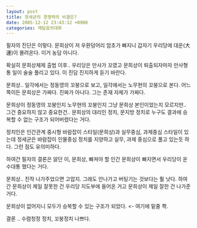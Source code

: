 ```yaml
---
layout: post
title: 정세균의 경쟁력의 비결은?
date: 2005-12-12 23:43:12 +0900
categories: 깨달음의대화
---
```

필자의 진단은 이렇다. 문희상이 저 우환덩어리 암초가 빠지니 갑자기 우리당에 대운(大運)이 몰려온다. 이거 농담 아니다. 
  

  
확실히 문희상체제 출범 이후.. 우리당은 만사가 꼬였고 문희상이 퇴출되자마자 만사형통 일이 술술 풀리고 있다. 이 진담 진지하게 듣기 바란다. 
  

  
문희상.. 일각에서는 정동영의 꼬붕으로 보고, 일각에서는 노무현의 꼬붕으로 본다. 어느 쪽이든 문희상은 가짜다. 진짜가 아니다. 그는 존재 자체가 가짜다.
  

  
문희상이 정동영의 꼬붕인지 노무현의 꼬붕인지 그냥 문희상 본인이었는지 모르지만.. 그건 중요하지 않고 중요한건.. 문희상의 대리인 정치, 문지방 정치로 누구도 결과에 승복할 수 없는 구조가 되어버렸다는 거다. 
  

  
정치인은 인간관계 중시형 바람잡이 스타일(문희상)과 실무중심, 과제중심 스타일이 있는데 정세균은 바람잡이 인물중심 정치를 지양하고 실무, 과제 중심으로 풀고 있는듯 하다. 그런 점도 유의미하다. 
  

  
하여간 필자의 결론은 앓던 이, 문희상, 빠져야 할 인간 문희상이 빠지면서 우리당이 운수대통 했다는 거다. 
  

  
문희상.. 진작 나가주었으면 고맙지. 그래도 안나가고 버팅기는 것보다는 훨 낫다. 하여간 문희상이 제일 잘못한 건 우리당 지도부에 들어온 거고 문희상이 제일 잘한 건 나가준거다. 
  

  
문희상이 없어지니 모두가 승복할 수 있는 구조가 되었다. <- 여기에 밑줄 쫙. 
  
결론 .. 수렴청정 정치, 꼬붕정치 나쁘다.